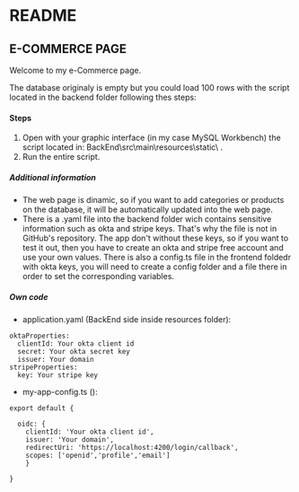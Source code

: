 # README

## E-COMMERCE PAGE

Welcome to my e-Commerce page.

The database originaly is empty but you could load 100 rows with the script located in the backend folder following thes steps:
#### Steps
 1. Open with your graphic interface (in my case MySQL Workbench) the script located in: BackEnd\src\main\resources\static\ .
 2. Run the entire script.

##### Additional information

 - The web page is dinamic, so if you want to add categories or products
   on the database, it will be automatically updated into the web page.
- There is a .yaml file into the backend folder wich contains sensitive information such as okta and stripe keys. That's why the file is not in GitHub's repository. The app don't without these keys, so if you want to test it out, then you have to create an okta and stripe free account and use your own values. There is also a config.ts file in the frontend foldedr with okta keys, you will need to create a config folder and a file there in order to set the corresponding variables.
##### Own code
- application.yaml (BackEnd side inside resources folder): 

<pre><code>oktaProperties:
  clientId: Your okta client id
  secret: Your okta secret key
  issuer: Your domain
stripeProperties:
  key: Your stripe key</code></pre>
  
 - my-app-config.ts ():
 <pre><code>export default {
 
  oidc: {
    clientId: 'Your okta client id',
    issuer: 'Your domain',
    redirectUri: 'https://localhost:4200/login/callback',
    scopes: ['openid','profile','email']
	}
	
}</code></pre>
